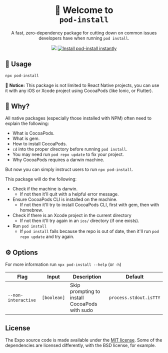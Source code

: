 <!-- Title -->
<h1 align="center">
👋 Welcome to <br><code>pod-install</code>
</h1>

<p align="center">A fast, zero-dependency package for cutting down on common issues developers have when running <code>pod install</code>.</p>

<p align="center">
  <img src="https://flat.badgen.net/packagephobia/install/pod-install">
  
  <a href="https://www.npmjs.com/package/pod-install">
    <img alt="Install pod-install instantly" src="https://flat.badgen.net/npm/dw/pod-install" target="_blank" />
  </a>
</p>

<!-- Body -->

## 🚀 Usage

```sh
npx pod-install
```

👋 **Notice:** This package is not limited to React Native projects, you can use it with any iOS or Xcode project using CocoaPods (like Ionic, or Flutter).

## 🤔 Why?

All native packages (especially those installed with NPM) often need to explain the following:

- What is CocoaPods.
- What is gem.
- How to install CocoaPods.
- `cd` into the proper directory before running `pod install`.
- You may need run `pod repo update` to fix your project.
- Why CocoaPods requires a darwin machine.

But now you can simply instruct users to run `npx pod-install`.

This package will do the following:

- Check if the machine is darwin.
  - If not then it'll quit with a helpful error message.
- Ensure CocoaPods CLI is installed on the machine.
  - If not then it'll try to install CocoaPods CLI, first with gem, then with homebrew.
- Check if there is an Xcode project in the current directory
  - If not then it'll try again in an `ios/` directory (if one exists).
- Run `pod install`
  - If `pod install` fails because the repo is out of date, then it'll run `pod repo update` and try again.

## ⚙️ Options

For more information run `npx pod-install --help` (or `-h`)

| Flag                | Input       | Description                                   | Default                |
| ------------------- | ----------- | --------------------------------------------- | ---------------------- |
| `--non-interactive` | `[boolean]` | Skip prompting to install CocoaPods with sudo | `process.stdout.isTTY` |

## License

The Expo source code is made available under the [MIT license](LICENSE). Some of the dependencies are licensed differently, with the BSD license, for example.
